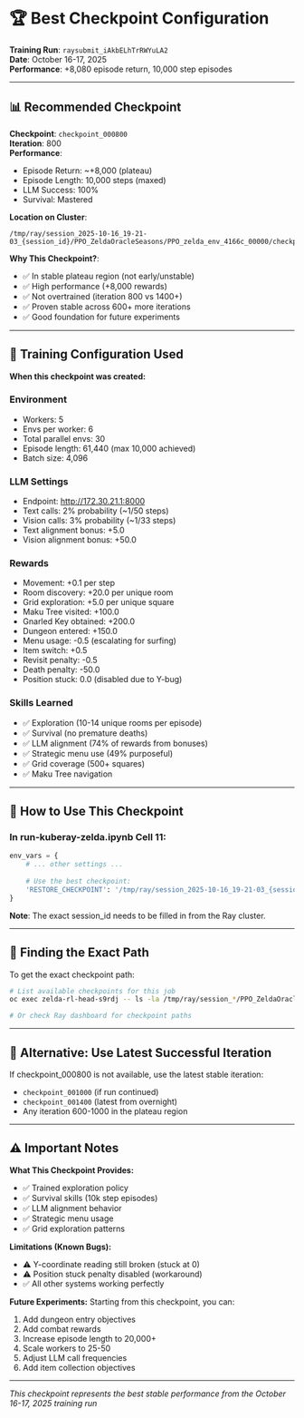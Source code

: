 # 🏆 Best Checkpoint Configuration

**Training Run**: `raysubmit_iAkbELhTrRWYuLA2`  
**Date**: October 16-17, 2025  
**Performance**: +8,080 episode return, 10,000 step episodes

---

## 📊 Recommended Checkpoint

**Checkpoint**: `checkpoint_000800`  
**Iteration**: 800  
**Performance**:
- Episode Return: ~+8,000 (plateau)
- Episode Length: 10,000 steps (maxed)
- LLM Success: 100%
- Survival: Mastered

**Location on Cluster**:
```
/tmp/ray/session_2025-10-16_19-21-03_{session_id}/PPO_ZeldaOracleSeasons/PPO_zelda_env_4166c_00000/checkpoint_000800
```

**Why This Checkpoint?**:
- ✅ In stable plateau region (not early/unstable)
- ✅ High performance (+8,000 rewards)
- ✅ Not overtrained (iteration 800 vs 1400+)
- ✅ Proven stable across 600+ more iterations
- ✅ Good foundation for future experiments

---

## 🎯 Training Configuration Used

**When this checkpoint was created:**

### Environment
- Workers: 5
- Envs per worker: 6
- Total parallel envs: 30
- Episode length: 61,440 (max 10,000 achieved)
- Batch size: 4,096

### LLM Settings
- Endpoint: http://172.30.21.1:8000
- Text calls: 2% probability (~1/50 steps)
- Vision calls: 3% probability (~1/33 steps)
- Text alignment bonus: +5.0
- Vision alignment bonus: +50.0

### Rewards
- Movement: +0.1 per step
- Room discovery: +20.0 per unique room
- Grid exploration: +5.0 per unique square
- Maku Tree visited: +100.0
- Gnarled Key obtained: +200.0
- Dungeon entered: +150.0
- Menu usage: -0.5 (escalating for surfing)
- Item switch: +0.5
- Revisit penalty: -0.5
- Death penalty: -50.0
- Position stuck: 0.0 (disabled due to Y-bug)

### Skills Learned
- ✅ Exploration (10-14 unique rooms per episode)
- ✅ Survival (no premature deaths)
- ✅ LLM alignment (74% of rewards from bonuses)
- ✅ Strategic menu use (49% purposeful)
- ✅ Grid coverage (500+ squares)
- ✅ Maku Tree navigation

---

## 🚀 How to Use This Checkpoint

### In run-kuberay-zelda.ipynb Cell 11:

```python
env_vars = {
    # ... other settings ...
    
    # Use the best checkpoint:
    'RESTORE_CHECKPOINT': '/tmp/ray/session_2025-10-16_19-21-03_{session_id}/PPO_ZeldaOracleSeasons/PPO_zelda_env_4166c_00000/checkpoint_000800',
}
```

**Note**: The exact session_id needs to be filled in from the Ray cluster.

---

## 📝 Finding the Exact Path

To get the exact checkpoint path:

```bash
# List available checkpoints for this job
oc exec zelda-rl-head-s9rdj -- ls -la /tmp/ray/session_*/PPO_ZeldaOracleSeasons/PPO_zelda_env_*/checkpoint_000800 2>/dev/null

# Or check Ray dashboard for checkpoint paths
```

---

## 🔄 Alternative: Use Latest Successful Iteration

If checkpoint_000800 is not available, use the latest stable iteration:

- `checkpoint_001000` (if run continued)
- `checkpoint_001400` (latest from overnight)
- Any iteration 600-1000 in the plateau region

---

## ⚠️ Important Notes

**What This Checkpoint Provides:**
- ✅ Trained exploration policy
- ✅ Survival skills (10k step episodes)
- ✅ LLM alignment behavior
- ✅ Strategic menu usage
- ✅ Grid exploration patterns

**Limitations (Known Bugs):**
- ⚠️ Y-coordinate reading still broken (stuck at 0)
- ⚠️ Position stuck penalty disabled (workaround)
- ✅ All other systems working perfectly

**Future Experiments:**
Starting from this checkpoint, you can:
1. Add dungeon entry objectives
2. Add combat rewards
3. Increase episode length to 20,000+
4. Scale workers to 25-50
5. Adjust LLM call frequencies
6. Add item collection objectives

---

*This checkpoint represents the best stable performance from the October 16-17, 2025 training run*


